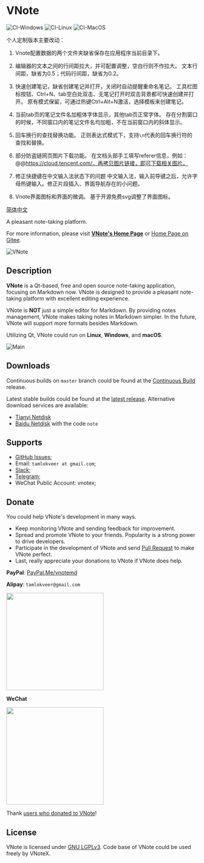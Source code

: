 # VNote
![CI-Windows](https://github.com/vnotex/vnote/workflows/CI-Windows/badge.svg) ![CI-Linux](https://github.com/vnotex/vnote/workflows/CI-Linux/badge.svg) ![CI-MacOS](https://github.com/vnotex/vnote/workflows/CI-MacOS/badge.svg)

个人定制版本主要改动：
1. Vnote配置数据的两个文件夹缺省保存在应用程序当前目录下。

2. 编辑器的文本之间的行间距拉大，并可配置调整，空白行则不作拉大。
  文本行间距，缺省为0.5；代码行间距，缺省为0.2。  

3. 快速创建笔记，缺省创建笔记并打开，关闭时自动提醒重命名笔记。
  工具栏图标按钮、Ctrl+N、tab空白处双击、无笔记打开时双击背景都可快速创建并打开。
  原有模式保留，可通过热键Ctrl+Alt+N激活，选择模板来创建笔记。  

4. 当前tab页的笔记文件名加粗体字体显示，其他tab页正常字体。
  存在分割窗口的时候，不同窗口内的笔记文件名均加粗，不在当前窗口内的斜体显示。  

5. 回车换行的查找替换功能。
  正则表达式模式下，支持`\n`代表的回车换行符的查找和替换。

6. 部分防盗链网页图片下载功能。
  在文档头部手工填写referer信息，例如：@@https://cloud.tencent.com/，再拷贝图片链接，即可下载相关图片。  

7. 修正快捷键在中文输入法状态下的问题
  中文输入法，输入前导键之后，允许字母热键输入。修正片段插入、界面导航存在的小问题。

8. Vnote界面图标和界面的微调。
  基于开源免费svg调整了界面图标。  



[简体中文](README_zh_CN.md)

A pleasant note-taking platform.

For more information, please visit [**VNote's Home Page**](https://vnotex.github.io/vnote) or [Home Page on Gitee](https://tamlok.gitee.io/vnote).

![VNote](pics/vnote.png)

## Description
**VNote** is a Qt-based, free and open source note-taking application, focusing on Markdown now. VNote is designed to provide a pleasant note-taking platform with excellent editing experience.

VNote is **NOT** just a simple editor for Markdown. By providing notes management, VNote makes taking notes in Markdown simpler. In the future, VNote will support more formats besides Markdown.

Utilizing Qt, VNote could run on **Linux**, **Windows**, and **macOS**.

![Main](pics/main.png)

## Downloads
Continuous builds on `master` branch could be found at the [Continuous Build](https://github.com/vnotex/vnote/releases/tag/continuous-build) release.

Latest stable builds could be found at the [latest release](https://github.com/vnotex/vnote/releases/latest). Alternative download services are available:

* [Tianyi Netdisk](https://cloud.189.cn/t/Av67NvmEJVBv)
* [Baidu Netdisk](https://pan.baidu.com/s/1Fou1flmBsQUQ8Qs9V_M6Aw) with the code `note`

## Supports
* [GitHub Issues](https://github.com/vnotex/vnote/issues);
* Email: `tamlokveer at gmail.com`;
* [Slack](https://join.slack.com/t/vnote/shared_invite/enQtNDg2MzY0NDg3NzI4LTVhMzBlOTY0YzVhMmQyMTFmZDdhY2M3MDQxYTBjOTA2Y2IxOGRiZjg2NzdhMjkzYmUyY2VkMWJlZTNhMTQyODU);
* [Telegram](https://t.me/vnotex);
* WeChat Public Account: vnotex;

## Donate
You could help VNote's development in many ways.

* Keep monitoring VNote and sending feedback for improvement.
* Spread and promote VNote to your friends. Popularity is a strong power to drive developers.
* Participate in the development of VNote and send [Pull Request](https://github.com/vnotex/vnote/pulls) to make VNote perfect.
* Last, really appreciate your donations to VNote if VNote does help.

**PayPal**: [PayPal.Me/vnotemd](https://www.paypal.me/vnotemd)

**Alipay**: `tamlokveer@gmail.com`

<img src="pics/alipay.png" width="256px" height="256px" />

**WeChat**

<img src="pics/wechat_pay.png" width="256px" height="256px" />

Thank [users who donated to VNote](https://github.com/vnotex/vnote/wiki/Donate-List)!

## License
VNote is licensed under [GNU LGPLv3](https://opensource.org/licenses/LGPL-3.0). Code base of VNote could be used freely by VNoteX.
